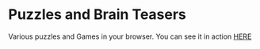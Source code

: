 # Puzzles and Brain Teasers

Various puzzles and Games in your browser.
You can see it in action [HERE](http://bryukh.com/Puzzles/)
